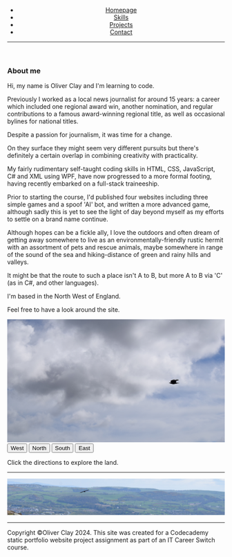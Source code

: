<!DOCTYPE html>
<html lang="en">
    <head>
        <title>Homepage</title>
        <meta charset="UTF-8">
        <meta name="viewport" content="width=device-width, initial-scale=1.0">
        <link rel="stylesheet" type="text/css" href="style.css">
        <script  src="script.js" defer></script>
    </head>
<body>
<header>
<nav>
    <ul>
        <li><a href="index.html">Homepage</a></li>
        <li><a href="skills.html">Skills</a></li>
        <li><a href="projects.html">Projects</a></li>
        <li><a href="contact.html">Contact</a></li>
    </ul>
</nav>
<hr class="optLine">
</header>

<main>
<section class="colLeft">
<article class="mainText">
    <h1>About me</h1>
    <p>Hi, my name is Oliver Clay and I'm learning to code.</p>
    <p>Previously I worked as a local news journalist for around 15 years: a career which included one regional award win, another nomination, and regular contributions to a famous award-winning regional title, as well as occasional bylines for national titles.</p>
    <p>Despite a passion for journalism, it was time for a change.</p>
    <p>On they surface they might seem very different pursuits but there's definitely a certain overlap in combining creativity with practicality.</p>
    <p>My fairly rudimentary self-taught coding skills in HTML, CSS, JavaScript, C# and XML using WPF, have now progressed to a more formal footing, having recently embarked on a full-stack traineeship.</p>
<p>Prior to starting the course, I'd published four websites including three simple games and a spoof 'AI' bot, and written a more advanced game, although sadly this is yet to see the light of day beyond myself as my efforts to settle on a brand name continue.</p>
<p>Although hopes can be a fickle ally, I love the outdoors and often dream of getting away somewhere to live as an environmentally-friendly rustic hermit with an assortment of pets and rescue animals, maybe somewhere in range of the sound of the sea and hiking-distance of green and rainy hills and valleys.</p>
<p>It might be that the route to such a place isn't A to B, but more A to B via 'C' (as in C#, and other languages).</p>
<p>I'm based in the North West of England.</p>
<p>Feel free to have a look around the site.</p>
</article>
</section>
<section class="colRight">
    
    
<aside id="picGallery">
<img id="picWindow" src="images/flight.JPG" alt="A bird in flight">
<div id="compButts">
<button class="compassButton" id="buttonWest">West</button>
<button class="compassButton" id="buttonNorth">North</button>
<button class="compassButton" id="buttonSouth">South</button>
<button class="compassButton" id="buttonEast">East</button>
</div>
<p class="exploreText">Click the directions to explore the land.</p>
    </aside>
</section>


</main>


<footer>
    <hr class="horiLine">
    <img id="footerImage" alt="A bird of prey soars above a green hillside" src="images/landscape.jpg">
    <hr class="horiLine">
    <p id="copyrightFooter">Copyright ©Oliver Clay 2024. This site was created for a Codecademy static portfolio website project assignment as part of an IT Career Switch course.</p>
</footer>
</body>


</html>
